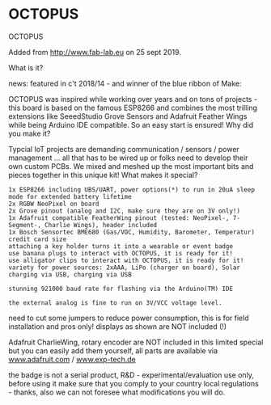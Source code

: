 # OCTOPUS
OCTOPUS

Added from http://www.fab-lab.eu on 25 sept 2019.

What is it?

news: featured in c't 2018/14 - and winner of the blue ribbon of Make:

OCTOPUS was inspired while working over years and on tons of projects - this board is based on the famous ESP8266 and combines the most trilling extensions like SeeedStudio Grove Sensors and Adafruit Feather Wings while being Arduino IDE compatible. So an easy start is ensured!
Why did you make it?

Typcial IoT projects are demanding communication / sensors / power management ... all that has to be wired up or folks need to develop their own custom PCBs. We mixed and meshed up the most important bits and pieces together in this unique kit!
What makes it special?

    1x ESP8266 including UBS/UART, power options(*) to run in 20uA sleep mode for extended battery lifetime
    2x RGBW NeoPixel on board
    2x Grove pinout (analog and I2C, make sure they are on 3V only!)
    1x Adafruit compatible FeatherWing pinout (tested: NeoPixel-, 7-Segment-, Charlie Wings), header included
    1x Bosch Sensortec BME680 (Gas/VOC, Humidity, Barometer, Temperatur)
    credit card size
    attaching a key holder turns it into a wearable or event badge
    use banana plugs to interact with OCTOPUS, it is ready for it!
    use alligator clips to interact with OCTOPUS, it is ready for it!
    variety for power sources: 2xAAA, LiPo (charger on board), Solar charging via USB, charging via USB

    stunning 921000 baud rate for flashing via the Arduino(TM) IDE

    the external analog is fine to run on 3V/VCC voltage level.

need to cut some jumpers to reduce power consumption, this is for field installation and pros only! displays as shown are NOT included (!)

Adafruit CharlieWing, rotary encoder are NOT included in this limited special but you can easily add them yourself, all parts are available via www.adafruit.com / www.exp-tech.de

the badge is not a serial product, R&D - experimental/evaluation use only, before using it make sure that you comply to your country local regulations - thanks, also we can not foresee what modifications you will do.
